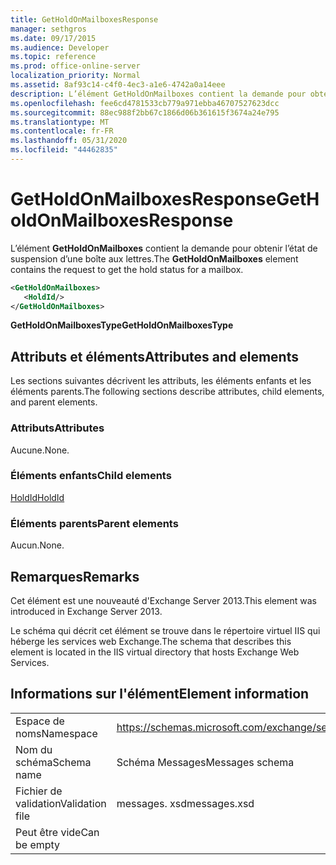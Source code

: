 ```yaml
---
title: GetHoldOnMailboxesResponse
manager: sethgros
ms.date: 09/17/2015
ms.audience: Developer
ms.topic: reference
ms.prod: office-online-server
localization_priority: Normal
ms.assetid: 8af93c14-c4f0-4ec3-a1e6-4742a0a14eee
description: L’élément GetHoldOnMailboxes contient la demande pour obtenir l’état de suspension d’une boîte aux lettres.
ms.openlocfilehash: fee6cd4781533cb779a971ebba46707527623dcc
ms.sourcegitcommit: 88ec988f2bb67c1866d06b361615f3674a24e795
ms.translationtype: MT
ms.contentlocale: fr-FR
ms.lasthandoff: 05/31/2020
ms.locfileid: "44462835"
---
```

# <a name="getholdonmailboxesresponse"></a><span data-ttu-id="c651f-103">GetHoldOnMailboxesResponse</span><span class="sxs-lookup"><span data-stu-id="c651f-103">GetHoldOnMailboxesResponse</span></span>

<span data-ttu-id="c651f-104">L’élément **GetHoldOnMailboxes** contient la demande pour obtenir l’état de suspension d’une boîte aux lettres.</span><span class="sxs-lookup"><span data-stu-id="c651f-104">The **GetHoldOnMailboxes** element contains the request to get the hold status for a mailbox.</span></span> 
  
```XML
<GetHoldOnMailboxes>
   <HoldId/>
</GetHoldOnMailboxes>
```

 <span data-ttu-id="c651f-105">**GetHoldOnMailboxesType**</span><span class="sxs-lookup"><span data-stu-id="c651f-105">**GetHoldOnMailboxesType**</span></span>
## <a name="attributes-and-elements"></a><span data-ttu-id="c651f-106">Attributs et éléments</span><span class="sxs-lookup"><span data-stu-id="c651f-106">Attributes and elements</span></span>

<span data-ttu-id="c651f-107">Les sections suivantes décrivent les attributs, les éléments enfants et les éléments parents.</span><span class="sxs-lookup"><span data-stu-id="c651f-107">The following sections describe attributes, child elements, and parent elements.</span></span>
  
### <a name="attributes"></a><span data-ttu-id="c651f-108">Attributs</span><span class="sxs-lookup"><span data-stu-id="c651f-108">Attributes</span></span>

<span data-ttu-id="c651f-109">Aucune.</span><span class="sxs-lookup"><span data-stu-id="c651f-109">None.</span></span>
  
### <a name="child-elements"></a><span data-ttu-id="c651f-110">Éléments enfants</span><span class="sxs-lookup"><span data-stu-id="c651f-110">Child elements</span></span>

[<span data-ttu-id="c651f-111">HoldId</span><span class="sxs-lookup"><span data-stu-id="c651f-111">HoldId</span></span>](holdid.md)
  
### <a name="parent-elements"></a><span data-ttu-id="c651f-112">Éléments parents</span><span class="sxs-lookup"><span data-stu-id="c651f-112">Parent elements</span></span>

<span data-ttu-id="c651f-113">Aucun.</span><span class="sxs-lookup"><span data-stu-id="c651f-113">None.</span></span>
  
## <a name="remarks"></a><span data-ttu-id="c651f-114">Remarques</span><span class="sxs-lookup"><span data-stu-id="c651f-114">Remarks</span></span>

<span data-ttu-id="c651f-115">Cet élément est une nouveauté d'Exchange Server 2013.</span><span class="sxs-lookup"><span data-stu-id="c651f-115">This element was introduced in Exchange Server 2013.</span></span>
  
<span data-ttu-id="c651f-116">Le schéma qui décrit cet élément se trouve dans le répertoire virtuel IIS qui héberge les services web Exchange.</span><span class="sxs-lookup"><span data-stu-id="c651f-116">The schema that describes this element is located in the IIS virtual directory that hosts Exchange Web Services.</span></span>
  
## <a name="element-information"></a><span data-ttu-id="c651f-117">Informations sur l'élément</span><span class="sxs-lookup"><span data-stu-id="c651f-117">Element information</span></span>

|||
|:-----|:-----|
|<span data-ttu-id="c651f-118">Espace de noms</span><span class="sxs-lookup"><span data-stu-id="c651f-118">Namespace</span></span>  <br/> |https://schemas.microsoft.com/exchange/services/2006/messages  <br/> |
|<span data-ttu-id="c651f-119">Nom du schéma</span><span class="sxs-lookup"><span data-stu-id="c651f-119">Schema name</span></span>  <br/> |<span data-ttu-id="c651f-120">Schéma Messages</span><span class="sxs-lookup"><span data-stu-id="c651f-120">Messages schema</span></span>  <br/> |
|<span data-ttu-id="c651f-121">Fichier de validation</span><span class="sxs-lookup"><span data-stu-id="c651f-121">Validation file</span></span>  <br/> |<span data-ttu-id="c651f-122">messages. xsd</span><span class="sxs-lookup"><span data-stu-id="c651f-122">messages.xsd</span></span>  <br/> |
|<span data-ttu-id="c651f-123">Peut être vide</span><span class="sxs-lookup"><span data-stu-id="c651f-123">Can be empty</span></span>  <br/> ||
   

